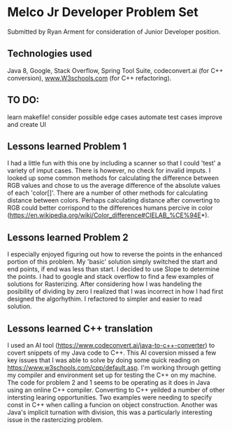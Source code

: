 # Melco Jr Developer Problem Set 
Submitted by Ryan Arment for consideration of Junior Developer position.

## Technologies used
Java 8, Google, Stack Overflow, Spring Tool Suite, codeconvert.ai (for C++ conversion), www.W3schools.com (for C++ refactoring).

## TO DO:
learn makefile!
consider possible edge cases
automate test cases
improve and create UI

## Lessons learned Problem 1
I had a little fun with this one by including a scanner so that I could 'test' a variety of imput cases. There is however, no check for invalid imputs.
I looked up some common methods for calculating the difference between RGB values and chose to us the average difference of the absolute values of each 'color[]'. There are a number of other methods for calculating distance between colors. Perhaps calculating distance after converting to RGB could better corrispond to the differences humans percive in color (https://en.wikipedia.org/wiki/Color_difference#CIELAB_%CE%94E*).

## Lessons learned Problem 2
I especially enjoyed figuring out how to reverse the points in the enhanced portion of this problem. My 'basic' solution simply switched the start and end points, if end was less than start. I decided to use Slope to determine the points. I had to google and stack overflow to find a few examples of solutions for Rasterizing. 
After considering how I was handeling the posibility of dividing by zero I realized that I was incorrect in how I had first designed the algorhythim. I refactored to simpler and easier to read solution. 

## Lessons learned C++ translation
I used an AI tool (https://www.codeconvert.ai/java-to-c++-converter) to covert snippets of my Java code to C++. 
This AI coversion missed a few key issues that I was able to solve by doing some quick reading on https://www.w3schools.com/cpp/default.asp.
I'm working through getting my compiler and environment set up for testing the C++ on my machine. 
The code for problem 2 and 1 seems to be operating as it does in Java using an online C++ compiler.
Converting to C++ yeilded a number of other intersting learing opportunities. Two examples were needing to specify const in C++ when calling a funcion on object construction. Another was Java's implicit turnation with division, this was a particularly interesting issue in the rastercizing problem.
